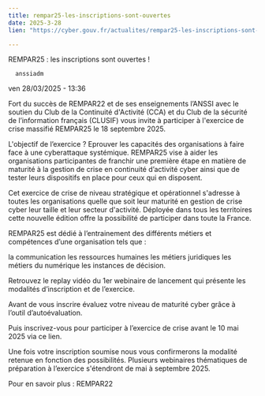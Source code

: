 ```yaml
---
title: rempar25-les-inscriptions-sont-ouvertes
date: 2025-3-28
lien: "https://cyber.gouv.fr/actualites/rempar25-les-inscriptions-sont-ouvertes"

---
```


REMPAR25 : les inscriptions sont ouvertes !

            


      anssiadm
ven 28/03/2025 - 13:36

            
Fort du succès de REMPAR22 et de ses enseignements
l’ANSSI avec le soutien du Club de la Continuité d'Activité (CCA) et du Club de la sécurité de l’information français (CLUSIF) vous invite à participer à l'exercice de crise massifié REMPAR25 le 18 septembre 2025.

      
      

              
  

    

      
            
L'objectif de l’exercice ? Eprouver les capacités des organisations à faire face à une cyberattaque systémique. REMPAR25 vise à aider les organisations participantes de franchir une première étape en matière de maturité à la gestion de crise
en continuité d’activité cyber ainsi que de tester leurs dispositifs en place
pour ceux qui en disposent.

Cet exercice de crise de niveau stratégique et opérationnel
s'adresse à toutes les organisations
quelle que soit leur maturité en gestion de crise cyber
leur taille et leur secteur d'activité. Déployée dans tous les territoires
cette nouvelle édition offre la possibilité de participer dans toute la France.

REMPAR25 est dédié à l’entrainement des différents métiers et compétences d’une organisation
tels que :


la communication
les ressources humaines
les métiers juridiques
les métiers du numérique
les instances de décision.


Retrouvez le replay vidéo du 1er webinaire de lancement qui présente les modalités d’inscription et de l’exercice.

Avant de vous inscrire
évaluez votre niveau de maturité cyber grâce à l’outil d’autoévaluation.

Puis
inscrivez-vous pour participer à l’exercice de crise avant le 10 mai 2025
via ce lien. 

Une fois votre inscription soumise
nous vous confirmerons la modalité retenue en fonction des possibilités. Plusieurs webinaires thématiques de préparation à l’exercice s'étendront de mai à septembre 2025.

Pour en savoir plus : REMPAR22
